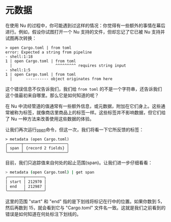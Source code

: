 # 元数据

在使用 Nu 的过程中，你可能遇到过这样的情况：你觉得有一些额外的事情在幕后进行。例如，假设你试图打开一个 Nu 支持的文件，但却忘记了它已被 Nu 支持并试图再次转换：

```
> open Cargo.toml | from toml
error: Expected a string from pipeline
- shell:1:18
1 | open Cargo.toml | from toml
  |                   ^^^^^^^^^ requires string input
- shell:1:5
1 | open Cargo.toml | from toml
  |      ---------- object originates from here
```

这个错误信息不仅告诉我们，我们给 `from toml` 的不是一个字符串，还告诉我们这个值最初来自哪里。那么它是如何知道的呢？

在 Nu 中流经管道的值通常有一些额外信息，或元数据，附加在它们身上。这些通常被称为标签，就像商店里商品上的标签一样。这些标签并不影响数据，但它们给了 Nu 一种方法来改善使用这些数据的体验。

让我们再次运行[`open`](/commands/docs/open.md)命令，但这一次，我们将看一下它所反馈的标签：

```
> metadata (open Cargo.toml)
╭──────┬───────────────────╮
│ span │ {record 2 fields} │
╰──────┴───────────────────╯
```

目前，我们只追踪值来自何处的起止范围(span)。让我们进一步仔细看看：

```bash
> metadata (open Cargo.toml) | get span
╭───────┬────────╮
│ start │ 212970 │
│ end   │ 212987 │
╰───────┴────────╯
```

这里的范围 "start" 和 "end" 指的是下划线将标记在行中的位置。如果你数到 5，然后再数到 15，就会看到它与 "Cargo.toml" 文件名一致。这就是我们之前看到的错误是如何知道在何处标注下划线的。
